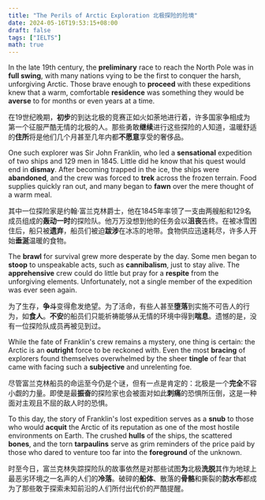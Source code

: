 ```yaml
---
title: "The Perils of Arctic Exploration 北极探险的险境"
date: 2024-05-16T19:53:15+08:00
draft: false
tags: ["IELTS"]
math: true
---
```


In the late 19th century, the **preliminary** race to reach the North Pole was in **full swing**, with many nations vying to be the first to conquer the harsh, unforgiving Arctic. Those brave enough to **proceed** with these expeditions knew that a warm, comfortable **residence** was something they would be **averse** to for months or even years at a time.

在19世纪晚期，**初步**的到达北极的竞赛正如火如荼地进行着，许多国家争相成为第一个征服严酷无情的北极的人。那些勇敢**继续**进行这些探险的人知道，温暖舒适的**住所**将是他们几个月甚至几年内都**不愿意**享受的奢侈品。

One such explorer was Sir John Franklin, who led a **sensational** expedition of two ships and 129 men in 1845. Little did he know that his quest would end in **dismay**. After becoming trapped in the ice, the ships were **abandoned**, and the crew was forced to **trek** across the frozen terrain. Food supplies quickly ran out, and many began to **fawn** over the mere thought of a warm meal.

其中一位探险家是约翰·富兰克林爵士，他在1845年率领了一支由两艘船和129名成员组成的**轰动一时**的探险队。他万万没想到他的任务会以**沮丧**告终。在被冰雪困住后，船只被**遗弃**，船员们被迫**跋涉**在冰冻的地带。食物供应迅速耗尽，许多人开始**垂涎**温暖的食物。

The **brawl** for survival grew more desperate by the day. Some men began to **stoop** to unspeakable acts, such as **cannibalism**, just to stay alive. The **apprehensive** crew could do little but pray for a **respite** from the unforgiving elements. Unfortunately, not a single member of the expedition was ever seen again.

为了生存，**争斗**变得愈发绝望。为了活命，有些人甚至**堕落**到实施不可告人的行为，如**食人**。**不安**的船员们只能祈祷能够从无情的环境中得到**喘息**。遗憾的是，没有一位探险队成员再被见到过。

While the fate of Franklin's crew remains a mystery, one thing is certain: the Arctic is an **outright** force to be reckoned with. Even the most **bracing** of explorers found themselves overwhelmed by the sheer **tingle** of fear that came with facing such a **subjective** and unrelenting foe.

尽管富兰克林船员的命运至今仍是个谜，但有一点是肯定的：北极是一个**完全**不容小觑的力量。即使是最**振奋**的探险家也会被面对如此**刺痛**的恐惧所压倒，这是一种面对主观且不屈的敌人时的恐惧。

To this day, the story of Franklin's lost expedition serves as a **snub** to those who would **acquit** the Arctic of its reputation as one of the most hostile environments on Earth. The crushed **hulls** of the ships, the scattered **bones**, and the torn **tarpaulins** serve as grim reminders of the price paid by those who dared to venture too far into the **foreground** of the unknown.

时至今日，富兰克林失踪探险队的故事依然是对那些试图**为**北极**洗脱**其作为地球上最恶劣环境之一名声的人们的**冷落**。破碎的**船体**、散落的**骨骼**和撕裂的**防水布**都成为了那些敢于探索未知前沿的人们所付出代价的严酷提醒。
